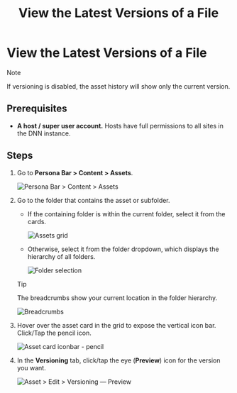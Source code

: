 ﻿---
uid: view-file-versions
topic: view-file-versions
locale: en
title: View the Latest Versions of a File
dnneditions: DNN Platform,Evoq Content,Evoq Engage
dnnversion: 09.02.00
parent-topic: administrators-assets-overview
related-topics: configure-folder-file-versioning,restore-file-version,delete-file-version,page-file-versioning
---

# View the Latest Versions of a File

> [!Note]
> If versioning is disabled, the asset history will show only the current version.

## Prerequisites

*   **A host / super user account.** Hosts have full permissions to all sites in the DNN instance.

## Steps

1.  Go to **Persona Bar \> Content \> Assets**.
    
    ![Persona Bar > Content > Assets](/images/scr-pbar-host-Content-E91.png)
    
2.  Go to the folder that contains the asset or subfolder.
    
    *   If the containing folder is within the current folder, select it from the cards.
        
          
        
        ![Assets grid](/images/scr-Assets-assetlist-grid-E90.png)
        
          
        
    *   Otherwise, select it from the folder dropdown, which displays the hierarchy of all folders.
        
          
        
        ![Folder selection](/images/scr-Assets-folderdropdown-E90.png)
        
          
        
    
    > [!Tip]
    > The breadcrumbs show your current location in the folder hierarchy.
    
      
    
    ![Breadcrumbs](/images/scr-Assets-breadcrumbs-E90.png)
    
      
    
3.  Hover over the asset card in the grid to expose the vertical icon bar. Click/Tap the pencil icon.
    
      
    
    ![Asset card iconbar - pencil](/images/scr-Assets-assetcard-iconbar-edit-E90.png)
    
      
    
4.  In the **Versioning** tab, click/tap the eye (**Preview**) icon for the version you want.
    
      
    
    ![Asset > Edit > Versioning — Preview](/images/scr-Assets-asset-edit-versioning-preview-E90.png)
